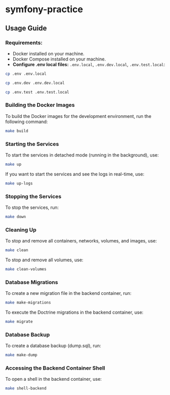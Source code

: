 # symfony-practice

## Usage Guide

### Requirements:

- Docker installed on your machine.
- Docker Compose installed on your machine.
- **Configure .env local files:** `.env.local`, `.env.dev.local`, `.env.test.local`:

```bash
cp .env .env.local
```

```bash
cp .env.dev .env.dev.local
```

```bash
cp .env.test .env.test.local
```

### Building the Docker Images

To build the Docker images for the development environment, run the following command:

```bash
make build
```

### Starting the Services

To start the services in detached mode (running in the background), use:

```bash
make up
```

If you want to start the services and see the logs in real-time, use:

```bash
make up-logs
```

### Stopping the Services

To stop the services, run:

```bash
make down
```

### Cleaning Up

To stop and remove all containers, networks, volumes, and images, use:

```bash
make clean
```

To stop and remove all volumes, use:

```bash
make clean-volumes
```

### Database Migrations

To create a new migration file in the backend container, run:

```bash
make make-migrations
```

To execute the Doctrine migrations in the backend container, use:

```bash
make migrate
```

### Database Backup

To create a database backup (dump.sql), run:

```bash
make make-dump
```

### Accessing the Backend Container Shell

To open a shell in the backend container, use:

```bash
make shell-backend
```
